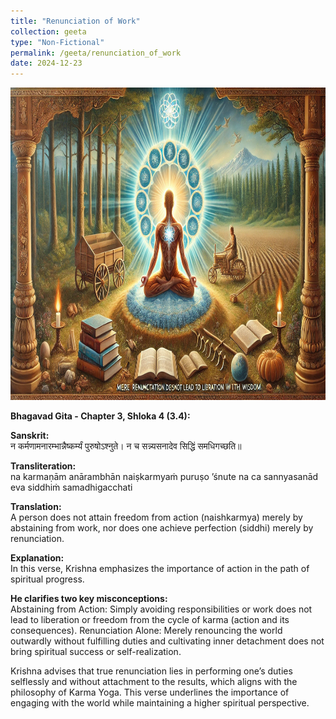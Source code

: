 ```yaml
---
title: "Renunciation of Work"
collection: geeta
type: "Non-Fictional"
permalink: /geeta/renunciation_of_work
date: 2024-12-23
---
```

[<img src="../images/shlok_3_4.webp" width="1000" height="500"/>](../images/shlok_3_4.webp)

**Bhagavad Gita - Chapter 3, Shloka 4 (3.4):**       

**Sanskrit:**     
न कर्मणामनारम्भान्नैष्कर्म्यं पुरुषोऽश्नुते।
न च सन्न्यसनादेव सिद्धिं समधिगच्छति॥

**Transliteration:**      
na karmaṇām anārambhān naiṣkarmyaṁ puruṣo ’śnute
na ca sannyasanād eva siddhiṁ samadhigacchati

**Translation:**      
A person does not attain freedom from action (naishkarmya) merely by abstaining from work, nor does one achieve perfection (siddhi) merely by renunciation.

**Explanation:**       
In this verse, Krishna emphasizes the importance of action in the path of spiritual progress. 

**He clarifies two key misconceptions:**       
Abstaining from Action: Simply avoiding responsibilities or work does not lead to liberation or freedom from the cycle of karma (action and its consequences).
Renunciation Alone: Merely renouncing the world outwardly without fulfilling duties and cultivating inner detachment does not bring spiritual success or self-realization.

Krishna advises that true renunciation lies in performing one’s duties selflessly and without attachment to the results, which aligns with the philosophy of Karma Yoga. This verse underlines the importance of engaging with the world while maintaining a higher spiritual perspective.
